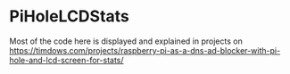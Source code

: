 # PiHoleLCDStats

Most of the code here is displayed and explained in projects on https://timdows.com/projects/raspberry-pi-as-a-dns-ad-blocker-with-pi-hole-and-lcd-screen-for-stats/
